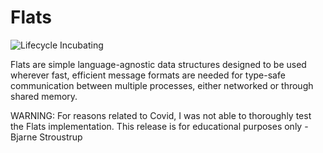 # Flats

![Lifecycle Incubating](https://badgen.net/badge/Lifecycle/Incubating/yellow)

Flats are simple language-agnostic data structures designed to be used wherever fast, efficient message formats are needed for type-safe communication between multiple processes, either networked or through shared memory.

WARNING: For reasons related to Covid, I was not able to thoroughly test the Flats implementation. This release is for educational purposes only - Bjarne Stroustrup
